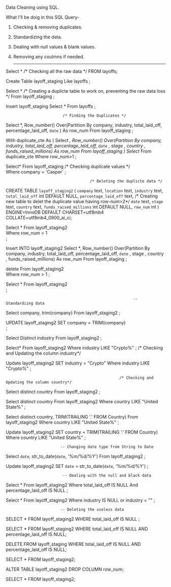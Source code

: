  Data Cleaning using SQL. 

What I'll be doig in this SQL Query- 
1. Checking & removing duplicates.
2. Standardizing the data.
3. Dealing with null values & blank values.
4. Removing any coulmns if needed.


   ---------------------------------------------------------------------------------------------    ----------------   -----------  -------  ----  --

 Select *                    /* Checking all the raw data */
FROM layoffs;

Create Table layoff_staging
Like layoffs
;

Select *                                     /* Creating a duplicte table to work on, preventing the raw data loss */
From layoff_staging
;

Insert layoff_staging
Select *
From layoffs
;

                             /* Finding the Duplicates */         

Select *,
Row_number() Over(Partition By company, industry, total_laid_off, percentage_laid_off, `date` ) As row_num
From layoff_staging
;

With duplicate_cte As
(
Select *,
Row_number() Over(Partition By company, industry, total_laid_off, percentage_laid_off, `date` , stage , country , funds_raised_millions) As row_num
From layoff_staging
)
Select*
From duplicate_cte
Where row_num>1
;

Select*
From layoff_staging                      /* Checking duplicate values */   
Where company = 'Casper'
;



						                 /* Deleting the duplicte data */     
                                         
                                         
                                         
                                         
CREATE TABLE `layoff_staging2` (
  `company` text,
  `location` text,
  `industry` text,
  `total_laid_off` int DEFAULT NULL,
  `percentage_laid_off` text,                        /* Creating new table to delet the duplicate value having  row-num>2*/ 
  `date` text,
  `stage` text,
  `country` text,
  `funds_raised_millions` int DEFAULT NULL,
  `row_num` int
) ENGINE=InnoDB DEFAULT CHARSET=utf8mb4 COLLATE=utf8mb4_0900_ai_ci;


Select * 
From layoff_staging2  
Where row_num > 1            
;

Insert INTO layoff_staging2
Select *,
Row_number() Over(Partition By company, industry, total_laid_off, percentage_laid_off, `date` , stage , country , funds_raised_millions) As row_num
From layoff_staging
;



delete 
From layoff_staging2                     
Where row_num > 1 
;
          
Select * 
From layoff_staging2    
;        

                                                            -- Standardiing data

Select company, trim(company)
From layoff_staging2
;

UPDATE layoff_staging2
SET company = TRIM(company)                      
;

                   
Select Distinct industry
From layoff_staging2
;

Select*
From layoff_staging2
Where industry LIKE "Crypto%"
;
                                                      /* Checking and Updating the column industry*/ 

Update layoff_staging2
SET industry = "Crypto"
Where industry LIKE "Crypto%"
;

                                                      /* Checking and Updating the column country*/ 
                                                      

Select distinct country
From layoff_staging2
;

Select distinct country
From layoff_staging2
Where country LIKE "United State%"
;

Select distinct country, TRIM(TRAILING '.' FROM Country)
From layoff_staging2
Where country LIKE "United State%"
;

Update layoff_staging2
SET country =  TRIM(TRAILING '.' FROM Country)
Where country LIKE "United State%"
;

							-- Changing date type from String to Date
                            
Select `date`,
str_to_date(`date`, '%m/%d/%Y')
From layoff_staging2
;

Update layoff_staging2
SET `date` =  str_to_date(`date`, '%m/%d/%Y')
;

							 -- Dealing with the null and black data
                             
Select *
From layoff_staging2
Where total_laid_off IS NULL
And percentage_laid_off IS NULL
;

Select *
From layoff_staging2
Where industry IS NULL
or industry = ""
;

							-- Deleting the useless data
                            


SELECT *
FROM layoff_staging2
WHERE total_laid_off IS NULL
;


SELECT *
FROM layoff_staging2
WHERE total_laid_off IS NULL
AND percentage_laid_off IS NULL;


DELETE FROM layoff_staging
WHERE total_laid_off IS NULL
AND percentage_laid_off IS NULL;

SELECT * 
FROM layoff_staging2;

ALTER TABLE layoff_staging2
DROP COLUMN row_num;


SELECT * 
FROM layoff_staging2;

							
